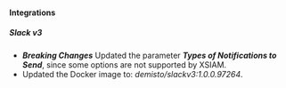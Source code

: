 
#### Integrations

##### Slack v3

- ***Breaking Changes*** Updated the parameter ***Types of Notifications to Send***, since some options are not supported by XSIAM.
- Updated the Docker image to: *demisto/slackv3:1.0.0.97264*.
